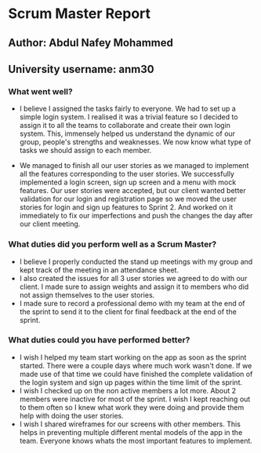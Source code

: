 # Scrum Master Report

## Author: Abdul Nafey Mohammed

## University username: anm30

### What went well?

* I believe I assigned the tasks fairly to everyone. We had to set up a simple login system.
  I realised it was a trivial feature so I decided to assign it to all the teams to collaborate and create their own login system.
  This, immensely helped us understand the dynamic of our group, people's strengths and weaknesses.
  We now know what type of tasks we should assign to each member.

* We managed to finish all our user stories as we managed to implement all the features corresponding to the user stories.
  We successfully implemented a login screen, sign up screen and a menu with mock features. Our user stories were accepted,  but
  our client wanted better validation for our login and registration page so we moved the user stories for login and sign up features
  to Sprint 2. And worked on it immediately to fix our imperfections and push the changes the day after our client meeting.

### What duties did you perform well as a Scrum Master?

* I believe I properly conducted the stand up meetings with my group and kept track of the meeting in an attendance sheet.
* I also created the issues for all 3 user stories we agreed to do with our client.
  I made sure to assign weights and assign it to members who did not assign themselves to the user stories.
* I made sure to record a professional demo with my team at the end of the sprint to send it to the client for final feedback at the end of the sprint.


### What duties could you have performed better?

* I wish I helped my team start working on the app as soon as the sprint started. There were a couple days where much work wasn't done.
  If we made use of that time we could have finished the complete validation of the login system and sign up pages within the time limit of the sprint.
* I wish I checked up on the non active members a lot more. About 2 members were inactive for most of the sprint.
  I wish I kept reaching out to them often so I knew what work they were doing and provide them help with doing the user stories.
* I wish I shared wireframes for our screens with other members.
  This helps in preventing multiple different mental models of the app in the team. Everyone knows whats the most important features to implement.
  
